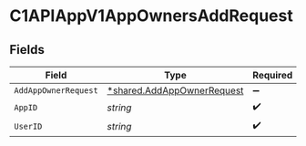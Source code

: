 # C1APIAppV1AppOwnersAddRequest


## Fields

| Field                                                                          | Type                                                                           | Required                                                                       | Description                                                                    |
| ------------------------------------------------------------------------------ | ------------------------------------------------------------------------------ | ------------------------------------------------------------------------------ | ------------------------------------------------------------------------------ |
| `AddAppOwnerRequest`                                                           | [*shared.AddAppOwnerRequest](../../../pkg/models/shared/addappownerrequest.md) | :heavy_minus_sign:                                                             | N/A                                                                            |
| `AppID`                                                                        | *string*                                                                       | :heavy_check_mark:                                                             | N/A                                                                            |
| `UserID`                                                                       | *string*                                                                       | :heavy_check_mark:                                                             | N/A                                                                            |